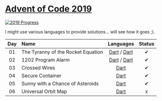 [Advent of Code 2019](https://adventofcode.com/2019)
========================


[![2019 Progress](https://img.shields.io/endpoint?url=https://raw.githubusercontent.com/bialas1993/AdventOfCode2019/master/.github/badges.json)](./src/)

I might use various languages to provide solutions... will see how it goes ;).

| Day | Name                                                         |                                Languages                              | Status |
|:---:|:-------------------------------------------------------------|:---------------------------------------------------------------------:|:------:|
| 01  | The Tyranny of the Rocket Equation                           | [Dart](bin/day01/day01a.dart) / [Dart](bin/day01/day01b.dart)         |    ✔   |
| 02  | 1202 Program Alarm                                           | [Dart](bin/day02/day02a.dart) / [Dart](bin/day02/day02b.dart)         |    ✔   |
| 03  | Crossed Wires                                                | [Dart](bin/day03/day03.dart)                                          |    ✔   |
| 04  | Secure Container                                             | [Dart](bin/day04/day04.dart)                                          |    ✔   |
| 05  | Sunny with a Chance of Asteroids                             | [Dart](bin/day05/day05.dart)                                          |    ✔   |
| 06  | Universal Orbit Map                                          | [Dart](bin/day06/day06.dart)                                          |    x   |